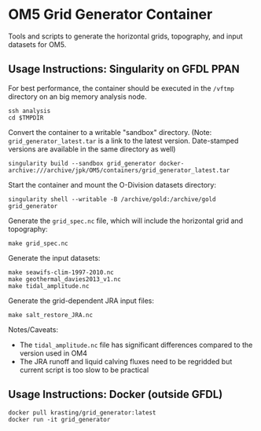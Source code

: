 # OM5 Grid Generator Container

Tools and scripts to generate the horizontal grids, topography, and input datasets for OM5.


## Usage Instructions: Singularity on GFDL PPAN

For best performance, the container should be executed in the `/vftmp` directory on an big memory analysis node.
```
ssh analysis
cd $TMPDIR
```

Convert the container to a writable "sandbox" directory. (Note: `grid_generator_latest.tar` is a link to the latest version. 
Date-stamped versions are available in the same directory as well)
```
singularity build --sandbox grid_generator docker-archive:///archive/jpk/OM5/containers/grid_generator_latest.tar
```

Start the container and mount the O-Division datasets directory:
```
singularity shell --writable -B /archive/gold:/archive/gold grid_generator
```

Generate the `grid_spec.nc` file, which will include the horizontal grid and topography:
```
make grid_spec.nc
```

Generate the input datasets:
```
make seawifs-clim-1997-2010.nc
make geothermal_davies2013_v1.nc
make tidal_amplitude.nc
```

Generate the grid-dependent JRA input files:
```
make salt_restore_JRA.nc
```

Notes/Caveats:
* The `tidal_amplitude.nc` file has significant differences compared to the version used in OM4
* The JRA runoff and liquid calving fluxes need to be regridded but current script is too slow to be practical


## Usage Instructions: Docker (outside GFDL)

```
docker pull krasting/grid_generator:latest
docker run -it grid_generator
```
